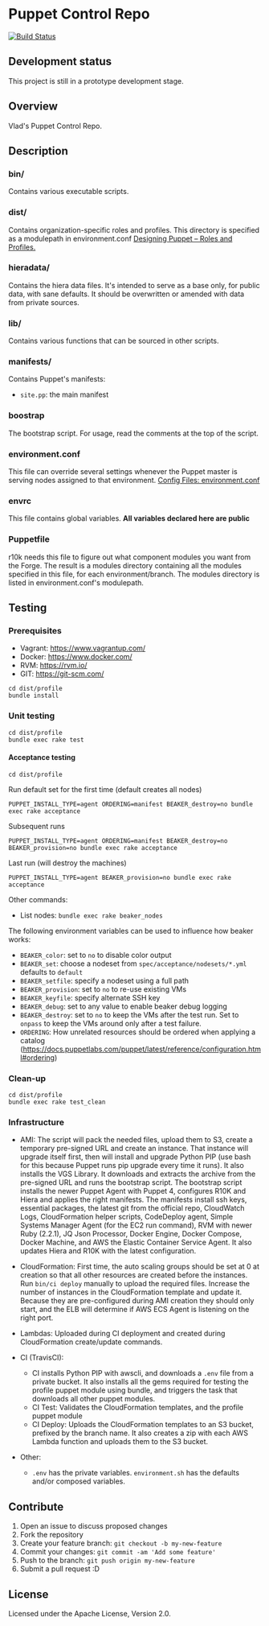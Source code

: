 # Puppet Control Repo
  [![Build Status](https://travis-ci.org/vghn/puppet.svg?branch=master)](https://travis-ci.org/vghn/puppet)

## Development status ##
This project is still in a prototype development stage.

## Overview
Vlad's Puppet Control Repo.

## Description
### bin/
Contains various executable scripts.

### dist/
Contains organization-specific roles and profiles.
This directory is specified as a modulepath in environment.conf
[Designing Puppet – Roles and Profiles.](http://www.craigdunn.org/2012/05/239/)

### hieradata/
Contains the hiera data files. It's intended to serve as a base only, for
public data, with sane defaults. It should be overwritten or amended with data
from private sources.

### lib/
Contains various functions that can be sourced in other scripts.

### manifests/
Contains Puppet's manifests:
  - `site.pp`: the main manifest

### boostrap
The bootstrap script. For usage, read the comments at the top of the script.

### environment.conf
This file can override several settings whenever the Puppet master is serving
nodes assigned to that environment.
[Config Files: environment.conf](https://docs.puppetlabs.com/puppet/latest/reference/config_file_environment.html)

### envrc
This file contains global variables.
**All variables declared here are public**

### Puppetfile
r10k needs this file to figure out what component modules you want from the
Forge. The result is a modules directory containing all the modules specified in
this file, for each environment/branch. The modules directory is listed in
environment.conf's modulepath.

## Testing
### Prerequisites

- Vagrant: https://www.vagrantup.com/
- Docker: https://www.docker.com/
- RVM: https://rvm.io/
- GIT: https://git-scm.com/

```
cd dist/profile
bundle install
```

### Unit testing
```
cd dist/profile
bundle exec rake test
```

#### Acceptance testing

`cd dist/profile`

Run default set for the first time (default creates all nodes)

`PUPPET_INSTALL_TYPE=agent ORDERING=manifest BEAKER_destroy=no bundle exec rake acceptance`

Subsequent runs

`PUPPET_INSTALL_TYPE=agent ORDERING=manifest BEAKER_destroy=no BEAKER_provision=no bundle exec rake acceptance`

Last run (will destroy the machines)

`PUPPET_INSTALL_TYPE=agent BEAKER_provision=no bundle exec rake acceptance`

Other commands:
* List nodes: `bundle exec rake beaker_nodes`

The following environment variables can be used to influence how beaker works:

* `BEAKER_color`: set to `no` to disable color output
* `BEAKER_set`: choose a nodeset from `spec/acceptance/nodesets/*.yml`
                defaults to `default`
* `BEAKER_setfile`: specify a nodeset using a full path
* `BEAKER_provision`: set to `no` to re-use existing VMs
* `BEAKER_keyfile`: specify alternate SSH key
* `BEAKER_debug`: set to any value to enable beaker debug logging
* `BEAKER_destroy`: set to `no` to keep the VMs after the test run. Set to
                    `onpass` to keep the VMs around only after a test failure.
* `ORDERING`: How unrelated resources should be ordered when applying a
              catalog (https://docs.puppetlabs.com/puppet/latest/reference/configuration.html#ordering)

### Clean-up
```
cd dist/profile
bundle exec rake test_clean
```

### Infrastructure

* AMI: The script will pack the needed files, upload them to S3, create a temporary pre-signed URL and create an instance. That instance will upgrade itself first, then will install and upgrade Python PIP (use bash for this because Puppet runs pip upgrade every time it runs). It also installs the VGS Library. It downloads and extracts the archive from the pre-signed URL and runs the bootstrap script. The bootstrap script installs the newer Puppet Agent with Puppet 4, configures R10K and Hiera and applies the right manifests. The manifests install ssh keys, essential packages, the latest git from the official repo, CloudWatch Logs, CloudFormation helper scripts, CodeDeploy agent, Simple Systems Manager Agent (for the EC2 run command), RVM with newer Ruby (2.2.1), JQ Json Processor, Docker Engine, Docker Compose, Docker Machine, and AWS the Elastic Container Service Agent. It also updates Hiera and R10K with the latest configuration.

* CloudFormation: First time, the auto scaling groups should be set at 0 at creation so that all other resources are created before the instances. Run `bin/ci deploy` manually to upload the required files. Increase the number of instances in the CloudFormation template and update it. Because they are pre-configured during AMI creation they should only start, and the ELB will determine if AWS ECS Agent is listening on the right port.

* Lambdas: Uploaded during CI deployment and created during CloudFormation create/update commands.

* CI (TravisCI):
  * CI installs Python PIP with awscli, and downloads a `.env` file from a private bucket. It also installs all the gems required for testing the profile puppet module using bundle, and triggers the task that downloads all other puppet modules.
  * CI Test: Validates the CloudFormation templates, and the profile puppet module
  * CI Deploy: Uploads the CloudFormation templates to an S3 bucket, prefixed by the branch name. It also creates a zip with each AWS Lambda function and uploads them to the S3 bucket.

* Other:
  * `.env` has the private variables. `environment.sh` has the defaults and/or composed variables.

## Contribute

1. Open an issue to discuss proposed changes
2. Fork the repository
3. Create your feature branch: `git checkout -b my-new-feature`
4. Commit your changes: `git commit -am 'Add some feature'`
5. Push to the branch: `git push origin my-new-feature`
6. Submit a pull request :D

## License
Licensed under the Apache License, Version 2.0.
